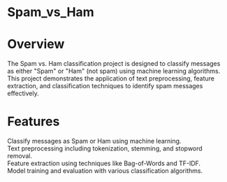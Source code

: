 # Spam_vs_Ham<br>
# Overview<br>
The Spam vs. Ham classification project is designed to classify messages as either "Spam" or "Ham" (not spam) using machine learning algorithms. This project demonstrates the application of text preprocessing, feature extraction, and classification techniques to identify spam messages effectively.<br>

# Features<br>
Classify messages as Spam or Ham using machine learning.<br>
Text preprocessing including tokenization, stemming, and stopword removal.<br>
Feature extraction using techniques like Bag-of-Words and TF-IDF.<br>
Model training and evaluation with various classification algorithms.<br>
